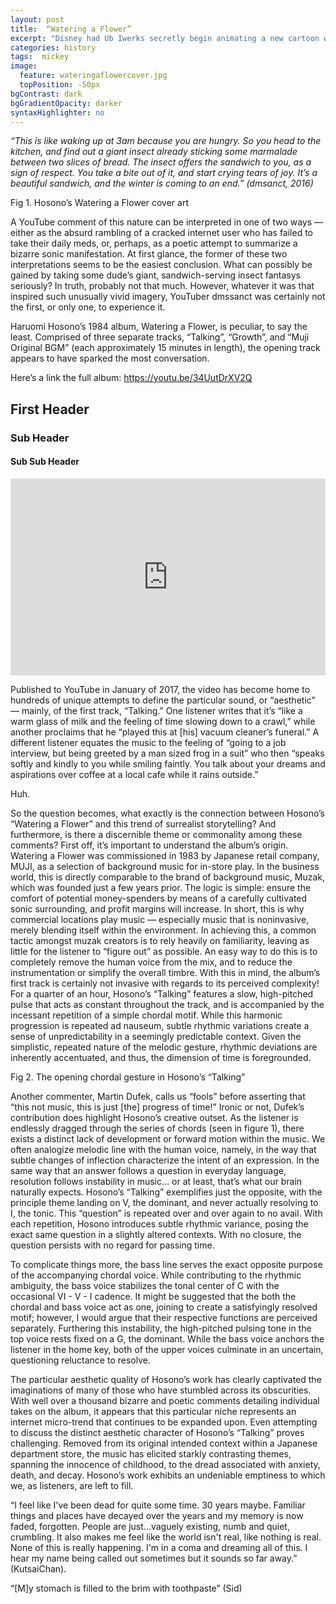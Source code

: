```yaml
---
layout: post
title:  “Watering a Flower”
excerpt: "Disney had Ub Iwerks secretly begin animating a new cartoon while still under contract with Universal..."
categories: history
tags:  mickey
image:
  feature: wateringaflowercover.jpg
  topPosition: -50px
bgContrast: dark
bgGradientOpacity: darker
syntaxHighlighter: no
---
```

*“This is like waking up at 3am because you are hungry. So you head to the kitchen, and find out a giant insect already sticking some marmalade between two slices of bread. The insect offers the sandwich to you, as a sign of respect. You take a bite out of it, and start crying tears of joy. It’s a beautiful sandwich, and the winter is coming to an end﻿.” (dmsanct, 2016)*

<div class="img img--fullContainer img--14xLeading" style="background-image: url({{ site.baseurl_posts_img }}wateringaflowercover.jpg);"></div>

Fig 1. Hosono’s Watering a Flower cover art

A YouTube comment of this nature can be interpreted in one of two ways — either as the absurd rambling of a cracked internet user who has failed to take their daily meds, or, perhaps, as a poetic attempt to summarize a bizarre sonic manifestation. At first glance, the former of these two interpretations seems to be the easiest conclusion. What can possibly be gained by taking some dude’s giant, sandwich-serving insect fantasys seriously? In truth, probably not that much. However, whatever it was that inspired such unusually vivid imagery, YouTuber dmssanct was certainly not the first, or only one, to experience it.

Haruomi Hosono’s 1984 album, Watering a Flower, is peculiar, to say the least. Comprised of three separate tracks, “Talking”, “Growth”, and “Muji Original BGM” (each approximately 15 minutes in length), the opening track appears to have sparked the most conversation.

Here’s a link the full album: https://youtu.be/34UutDrXV2Q

## First Header

### Sub Header

#### Sub Sub Header

<iframe width="100%" height="315" src="https://www.youtube.com/embed/34UutDrXV2Q" frameborder="0" allow="accelerometer; autoplay; encrypted-media; gyroscope; picture-in-picture" allowfullscreen></iframe>

Published to YouTube in January of 2017, the video has become home to hundreds of unique attempts to define the particular sound, or “aesthetic” — mainly, of the first track, “Talking.” One listener writes that it’s “like a warm glass of milk and the feeling of time slowing down to a crawl,” while another proclaims that he “played this at [his] vacuum cleaner’s funeral.” A different listener equates the music to the feeling of “going to a job interview, but being greeted by a man sized frog in a suit” who then “speaks softly and kindly to you while smiling faintly. You talk about your dreams and aspirations over coffee at a local cafe while it rains outside.﻿”

Huh.

So the question becomes, what exactly is the connection between Hosono’s “Watering a Flower” and this trend of surrealist storytelling? And furthermore, is there a discernible theme or commonality among these comments?
First off, it’s important to understand the album’s origin. Watering a Flower was commissioned in 1983 by Japanese retail company, MUJI, as a selection of background music for in-store play. In the business world, this is directly comparable to the brand of background music, Muzak, which was founded just a few years prior. The logic is simple: ensure the comfort of potential money-spenders by means of a carefully cultivated sonic surrounding, and profit margins will increase. In short, this is why commercial locations play music — especially music that is noninvasive, merely blending itself within the environment. In achieving this, a common tactic amongst muzak creators is to rely heavily on familiarity, leaving as little for the listener to “figure out” as possible. An easy way to do this is to completely remove the human voice from the mix, and to reduce the instrumentation or simplify the overall timbre. With this in mind, the album’s first track is certainly not invasive with regards to its perceived complexity! For a quarter of an hour, Hosono’s “Talking” features a slow, high-pitched pulse that acts as constant throughout the track, and is accompanied by the incessant repetition of a simple chordal motif. While this harmonic progression is repeated ad nauseum, subtle rhythmic variations create a sense of unpredictability in a seemingly predictable context. Given the simplistic, repeated nature of the melodic gesture, rhythmic deviations are inherently accentuated, and thus, the dimension of time is foregrounded.

Fig 2. The opening chordal gesture in Hosono’s “Talking”

Another commenter, Martin Dufek, calls us “fools” before asserting that “this not music, this is just [the] progress of time!﻿” Ironic or not, Dufek’s contribution does highlight Hosono’s creative outset. As the listener is endlessly dragged through the series of chords (seen in figure 1), there exists a distinct lack of development or forward motion within the music. We often analogize melodic line with the human voice, namely, in the way that subtle changes of inflection characterize the intent of an expression. In the same way that an answer follows a question in everyday language, resolution follows instability in music… or at least, that’s what our brain naturally expects. Hosono’s “Talking” exemplifies just the opposite, with the principle theme landing on V, the dominant, and never actually resolving to I, the tonic. This “question” is repeated over and over again to no avail. With each repetition, Hosono introduces subtle rhythmic variance, posing the exact same question in a slightly altered contexts. With no closure, the question persists with no regard for passing time.

To complicate things more, the bass line serves the exact opposite purpose of the accompanying chordal voice. While contributing to the rhythmic ambiguity, the bass voice stabilizes the tonal center of C with the occasional VI - V - I cadence. It might be suggested that the both the chordal and bass voice act as one, joining to create a satisfyingly resolved motif; however, I would argue that their respective functions are perceived separately. Furthering this instability, the high-pitched pulsing tone in the top voice rests fixed on a G, the dominant. While the bass voice anchors the listener in the home key, both of the upper voices culminate in an uncertain, questioning reluctance to resolve.

The particular aesthetic quality of Hosono’s work has clearly captivated the imaginations of many of those who have stumbled across its obscurities. With well over a thousand bizarre and poetic comments detailing individual takes on the album, it appears that this particular niche represents an internet micro-trend that continues to be expanded upon. Even attempting to discuss the distinct aesthetic character of Hosono’s “Talking” proves challenging. Removed from its original intended context within a Japanese department store, the music has elicited starkly contrasting themes, spanning the innocence of childhood, to the dread associated with anxiety, death, and decay. Hosono’s work exhibits an undeniable emptiness to which we, as listeners, are left to fill.

“I feel like I've been dead for quite some time. 30 years maybe. Familiar things and places have decayed over the years and my memory is now faded, forgotten. People are just...vaguely existing, numb and quiet, crumbling. It also makes me feel like the world isn't real, like nothing is real. None of this is really happening. I'm in a coma and dreaming all of this. I hear my name being called out sometimes but it sounds so far away.” (KutsaiChan).

“[M]y stomach is filled to the brim with toothpaste﻿” (Sid)
